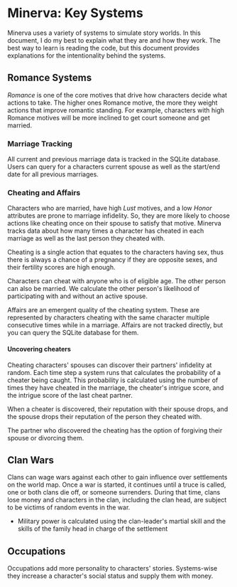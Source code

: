 # Minerva: Key Systems

Minerva uses a variety of systems to simulate story worlds. In this document, I do my best to explain what they are and how they work. The best way to learn is reading the code, but this document provides explanations for the intentionality behind the systems.

## Romance Systems

*Romance* is one of the core motives that drive how characters decide what actions to take. The higher ones Romance motive, the more they weight actions that improve romantic standing. For example, characters with high Romance motives will be more inclined to get court someone and get married.

### Marriage Tracking

All current and previous marriage data is tracked in the SQLite database. Users can query for a characters current spouse as well as the start/end date for all previous marriages.

### Cheating and Affairs

Characters who are married, have high *Lust* motives, and a low *Honor* attributes are prone to marriage infidelity. So, they are more likely to choose actions like cheating once on their spouse to satisfy that motive. Minerva tracks data about how many times a character has cheated in each marriage as well as the last person they cheated with.

Cheating is a single action that equates to the characters having sex, thus there is always a chance of a pregnancy if they are opposite sexes, and their fertility scores are high enough.

Characters can cheat with anyone who is of eligible age. The other person can also be married. We calculate the other person's likelihood of participating with and without an active spouse.

Affairs are an emergent quality of the cheating system. These are represented by characters cheating with the same character multiple consecutive times while in a marriage. Affairs are not tracked directly, but you can query the SQLite database for them.

#### Uncovering cheaters

Cheating characters' spouses can discover their partners' infidelity at random. Each time step a system runs that calculates the probability of a cheater being caught. This probability is calculated using the number of times they have cheated in the marriage, the cheater's intrigue score, and the intrigue score of the last cheat partner.

When a cheater is discovered, their reputation with their spouse drops, and the spouse drops their reputation of the person they cheated with.

The partner who discovered the cheating has the option of forgiving their spouse or divorcing them.

## Clan Wars

Clans can wage wars against each other to gain influence over settlements on the world map. Once a war is started, it continues until a truce is called, one or both clans die off, or someone surrenders. During that time, clans lose money and characters in the clan, including the clan head, are subject to be victims of random events in the war.

- Military power is calculated using the clan-leader's martial skill and the skills of the family head in charge of the settlement

## Occupations

Occupations add more personality to characters' stories. Systems-wise they increase a character's social status and supply them with money.
